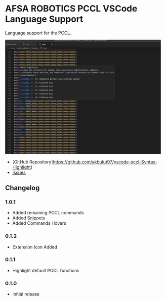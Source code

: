 # AFSA ROBOTICS PCCL VSCode Language Support

Language support for the PCCL.

![screenshot](https://raw.githubusercontent.com/akbulut97/vscode-pccl-Syntax-Highlight/master/resources/PCCL_ScreenShot.png)
* [GitHub Repository]https://github.com/akbulut97/vscode-pccl-Syntax-Highlight)
* [Issues](https://github.com/akbulut97/vscode-pccl-Syntax-Highlight/issues)

## Changelog

### 1.0.1
* Added remaining PCCL commands
* Added Snippets
* Added Commands Hovers

### 0.1.2
* Extension Icon Added

### 0.1.1

* Highlight default PCCL functions

### 0.1.0

* Initial release
